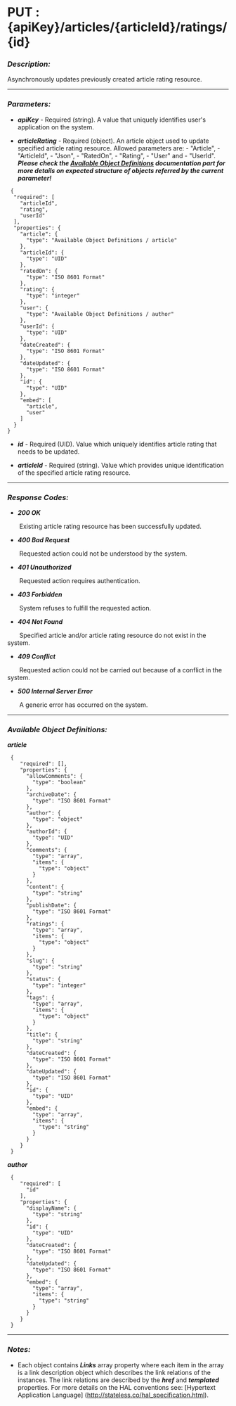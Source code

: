 
# PUT : {apiKey}/articles/{articleId}/ratings/{id} 

### *Description:* 
Asynchronously updates previously created article rating resource. 



* * *
### *Parameters:*


- ***apiKey*** - Required (string). A value that uniquely identifies user&#39;s application on the system. 


- ***articleRating*** - Required (object). An article object used to update specified article rating resource. Allowed parameters are:
            - &quot;Article&quot;,
            - &quot;ArticleId&quot;,
            - &quot;Json&quot;,
            - &quot;RatedOn&quot;,
            - &quot;Rating&quot;,
            - &quot;User&quot; and
            - &quot;UserId&quot;. 
***Please check the [Available Object Definitions](#available-object-definitions) documentation part for more details on expected structure of objects referred by the current parameter!***

```
 {
  "required": [
    "articleId",
    "rating",
    "userId"
  ],
  "properties": {
    "article": {
      "type": "Available Object Definitions / article"
    },
    "articleId": {
      "type": "UID"
    },
    "ratedOn": {
      "type": "ISO 8601 Format"
    },
    "rating": {
      "type": "integer"
    },
    "user": {
      "type": "Available Object Definitions / author"
    },
    "userId": {
      "type": "UID"
    },
    "dateCreated": {
      "type": "ISO 8601 Format"
    },
    "dateUpdated": {
      "type": "ISO 8601 Format"
    },
    "id": {
      "type": "UID"
    },
    "embed": [
      "article",
      "user"
    ]
  }
} 

```

- ***id*** - Required (UID). Value which uniquely identifies article rating that needs to be updated. 


- ***articleId*** - Required (string). Value which provides unique identification of the specified article rating resource. 


* * *
### *Response Codes:*


- ***200  OK*** 

&nbsp;&nbsp;&nbsp;&nbsp;&nbsp;&nbsp; Existing article rating resource has been successfully updated. 


- ***400  Bad Request*** 

&nbsp;&nbsp;&nbsp;&nbsp;&nbsp;&nbsp; Requested action could not be understood by the system. 


- ***401  Unauthorized*** 

&nbsp;&nbsp;&nbsp;&nbsp;&nbsp;&nbsp; Requested action requires authentication. 


- ***403  Forbidden*** 

&nbsp;&nbsp;&nbsp;&nbsp;&nbsp;&nbsp; System refuses to fulfill the requested action. 


- ***404  Not Found*** 

&nbsp;&nbsp;&nbsp;&nbsp;&nbsp;&nbsp; Specified article and/or article rating resource do not exist in the system. 


- ***409  Conflict*** 

&nbsp;&nbsp;&nbsp;&nbsp;&nbsp;&nbsp; Requested action could not be carried out because of a conflict in the system. 


- ***500  Internal Server Error*** 

&nbsp;&nbsp;&nbsp;&nbsp;&nbsp;&nbsp; A generic error has occurred on the system. 



* * *
### *Available Object Definitions:*

***article***

```
 {
    "required": [],
    "properties": {
      "allowComments": {
        "type": "boolean"
      },
      "archiveDate": {
        "type": "ISO 8601 Format"
      },
      "author": {
        "type": "object"
      },
      "authorId": {
        "type": "UID"
      },
      "comments": {
        "type": "array",
        "items": {
          "type": "object"
        }
      },
      "content": {
        "type": "string"
      },
      "publishDate": {
        "type": "ISO 8601 Format"
      },
      "ratings": {
        "type": "array",
        "items": {
          "type": "object"
        }
      },
      "slug": {
        "type": "string"
      },
      "status": {
        "type": "integer"
      },
      "tags": {
        "type": "array",
        "items": {
          "type": "object"
        }
      },
      "title": {
        "type": "string"
      },
      "dateCreated": {
        "type": "ISO 8601 Format"
      },
      "dateUpdated": {
        "type": "ISO 8601 Format"
      },
      "id": {
        "type": "UID"
      },
      "embed": {
        "type": "array",
        "items": {
          "type": "string"
        }
      }
    }
 }
```
***author***

```
 {
    "required": [
      "id"
    ],
    "properties": {
      "displayName": {
        "type": "string"
      },
      "id": {
        "type": "UID"
      },
      "dateCreated": {
        "type": "ISO 8601 Format"
      },
      "dateUpdated": {
        "type": "ISO 8601 Format"
      },
      "embed": {
        "type": "array",
        "items": {
          "type": "string"
        }
      }
    }
 }
```
* * *
### *Notes:* 
- Each object contains ***Links*** array property where each item in the array is a link description object which describes the link relations of the instances. The link relations are described by the ***href*** and ***templated*** properties. For more details on the HAL conventions see: [Hypertext Application Language] (http://stateless.co/hal_specification.html).


